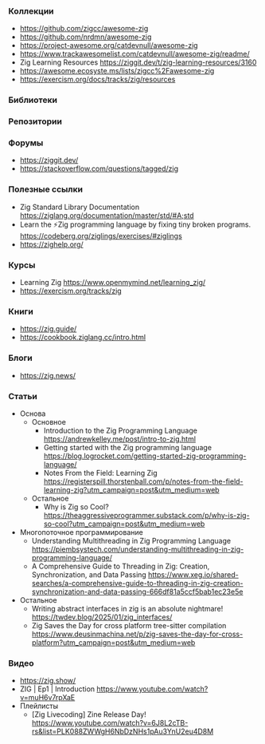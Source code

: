 ### Коллекции

- https://github.com/zigcc/awesome-zig
- https://github.com/nrdmn/awesome-zig
- https://project-awesome.org/catdevnull/awesome-zig
- https://www.trackawesomelist.com/catdevnull/awesome-zig/readme/
- Zig Learning Resources https://ziggit.dev/t/zig-learning-resources/3160
- https://awesome.ecosyste.ms/lists/zigcc%2Fawesome-zig
- https://exercism.org/docs/tracks/zig/resources

### Библиотеки

### Репозитории

### Форумы

- https://ziggit.dev/
- https://stackoverflow.com/questions/tagged/zig

### Полезные ссылки

- Zig Standard Library Documentation https://ziglang.org/documentation/master/std/#A;std
- Learn the ⚡Zig programming language by fixing tiny broken programs. https://codeberg.org/ziglings/exercises/#ziglings
- https://zighelp.org/

### Курсы

- Learning Zig https://www.openmymind.net/learning_zig/
- https://exercism.org/tracks/zig

### Книги

- https://zig.guide/
- https://cookbook.ziglang.cc/intro.html

### Блоги

- https://zig.news/

### Статьи

- Основа
    - Основное
        - Introduction to the Zig Programming Language https://andrewkelley.me/post/intro-to-zig.html
        - Getting started with the Zig programming language https://blog.logrocket.com/getting-started-zig-programming-language/
        - Notes From the Field: Learning Zig https://registerspill.thorstenball.com/p/notes-from-the-field-learning-zig?utm_campaign=post&utm_medium=web
    - Остальное
        - Why is Zig so Cool? https://theaggressiveprogrammer.substack.com/p/why-is-zig-so-cool?utm_campaign=post&utm_medium=web
- Многопоточное программирование
    - Understanding Multithreading in Zig Programming Language https://piembsystech.com/understanding-multithreading-in-zig-programming-language/
    - A Comprehensive Guide to Threading in Zig: Creation, Synchronization, and Data Passing https://www.xeg.io/shared-searches/a-comprehensive-guide-to-threading-in-zig-creation-synchronization-and-data-passing-666df81a5ccf5bab1ec23e5e
- Остальное
    - Writing abstract interfaces in zig is an absolute nightmare! https://twdev.blog/2025/01/zig_interfaces/
    - Zig Saves the Day for cross platform tree-sitter compilation https://www.deusinmachina.net/p/zig-saves-the-day-for-cross-platform?utm_campaign=post&utm_medium=web

### Видео

- https://zig.show/
- ZIG | Ep1 | Introduction https://www.youtube.com/watch?v=muH6v7rpXaE
- Плейлисты
    - [Zig Livecoding] Zine Release Day! https://www.youtube.com/watch?v=6J8L2cTB-rs&list=PLK088ZWWgH6NbDzNHs1pAu3YnU2eu4D8M